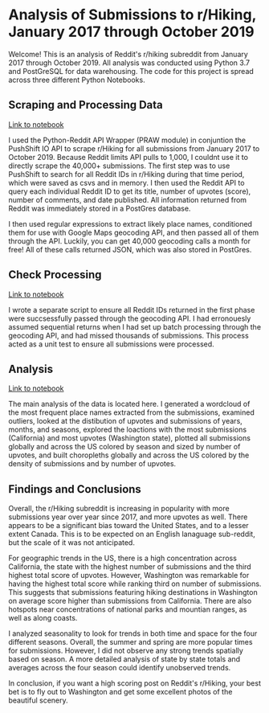 # Analysis of Submissions to r/Hiking, January 2017 through October 2019

Welcome!  This is an analysis of Reddit's r/hiking subreddit from January 2017 through October 2019.  All analysis was conducted using Python 3.7 and PostGreSQL for data warehousing.  The code for this project is spread across three different Python Notebooks.

## Scraping and Processing Data
[Link to notebook](https://redhairedcelt.github.io/reddit_hiking_analysis/Reddit_API_Scrape_Process.html)

I used the Python-Reddit API Wrapper (PRAW module) in conjuntion the PushShift IO API to scrape r/Hiking for all submissions from January 2017 to October 2019.  Because Reddit limits API pulls to 1,000, I couldnt use it to directly scrape the 40,000+ submissions.  The first step was to use PushShift to search for all Reddit IDs in r/Hiking during that time period, which were saved as csvs and in memory.  I then used the Reddit API to query each individual Reddit ID to get its title, number of upvotes (score), number of comments, and date published.  All information returned from Reddit was immediately stored in a PostGres database.

I then used regular expressions to extract likely place names, conditioned them for use with Google Maps geocoding API, and then passed all of them through the API.  Luckily, you can get 40,000 geocoding calls a month for free!  All of these calls returned JSON,  which was also stored in PostGres.

## Check Processing
[Link to notebook](https://redhairedcelt.github.io/reddit_hiking_analysis/Reddit_API_Check_Processing.html)

I wrote a separate script to ensure all Reddit IDs returned in the first phase were succsessfully passed through the geocoding API.  I had erronouesly assumed sequential returns when I had set up batch processing through the geocoding API, and had missed thousands of submissions.  This process acted as a unit test to ensure all submissions were processed.

## Analysis
[Link to notebook](https://redhairedcelt.github.io/reddit_hiking_analysis/Reddit_API_Analysis/Reddit_API_Analysis.html)

The main analysis of the data is located here.  I generated a wordcloud of the most frequent place names extracted from the submissions, examined outliers, looked at the distibution of upvotes and submissions of years, months, and seasons, explored the loactions with the most submissions (California) and most upvotes (Washington state), plotted all submissions globally and across the US colored by season and sized by number of upvotes, and built choropleths globally and across the US colored by the density of submissions and by number of upvotes.

## Findings and Conclusions
Overall, the r/Hiking subreddit is increasing in popularity with more submissions year over year since 2017, and more upvotes as well.  There appears to be a significant bias toward the United States, and to a lesser extent Canada.  This is to be expected on an English lanaguage sub-reddit, but the scale of it was not anticipated.  

For geographic trends in the US, there is a high concentration across California, the state with the highest number of submissions and the third highest total score of upvotes.  However, Washington was remarkable for having the highest total score while ranking third on number of submissions.  This suggests that submissions featuring hiking destinations in Washington on average score higher than submissions from California.  There are also hotspots near concentrations of national parks and mountian ranges, as well as along coasts.

I analyzed seasonality to look for trends in both time and space for the four different seasons.  Overall, the summer and spring are more popular times for submissions.  However, I did not observe any strong trends spatially based on season.  A more detailed analysis of state by state totals and averages across the four season could identify unobserved trends.

In conclusion, if you want a high scoring post on Reddit's r/Hiking, your best bet is to fly out to Washington and get some excellent photos of the beautiful scenery.
